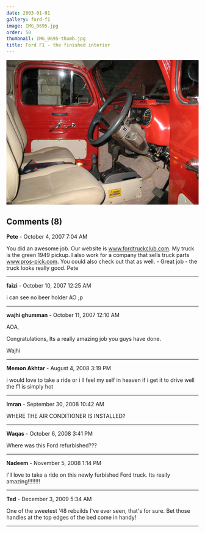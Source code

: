```yaml
---
date: 2003-01-01
gallery: ford-f1
image: IMG_0695.jpg
order: 50
thumbnail: IMG_0695-thumb.jpg
title: Ford F1 - the finished interior
---
```


![Ford F1 - the finished interior](./IMG_0695.jpg)

<div id="comments">

## Comments (8)

**Pete** - October  4, 2007  7:04 AM

You did an awesome job. Our website is www.fordtruckclub.com. My truck is the green 1949 pickup. I also work for a company that sells truck parts www.pros-pick.com. You could also check out that as well. - Great job - the truck looks really good.
Pete

---

**faizi** - October 10, 2007 12:25 AM

i can see no beer holder AO ;p

---

**wajhi ghumman** - October 11, 2007 12:10 AM

AOA,

Congratulations, Its a really amazing job you guys have done.

Wajhi

---

**Memon Akhtar** - August  4, 2008  3:19 PM

i would love to take a ride or i ll feel my self in heaven if i get it to drive
well the f1 is simply hot

---

**Imran** - September 30, 2008 10:42 AM

WHERE THE AIR CONDITIONER IS INSTALLED?

---

**Waqas** - October  6, 2008  3:41 PM

Where was this Ford refurbished???

---

**Nadeem** - November  5, 2008  1:14 PM

I'll love to take a ride on this newly furbished Ford truck. Its really amazing!!!!!!!!

---

**Ted** - December  3, 2009  5:34 AM

One of the sweetest '48 rebuilds I've ever seen, that's for sure. Bet those handles at the top edges of the bed come in handy!

---

</div>